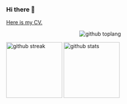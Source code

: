 ### Hi there 👋

<a href="./cv_TaichiOkunishi">Here is my CV.</a>
<p align="center"> 
  <img alt="github toplang" src="https://github-readme-stats.vercel.app/api/top-langs/?username=tawichi" />
  
</p>

<p align="left"> 
  <img alt="github streak" height="150px" src="https://github-readme-streak-stats.herokuapp.com/?user=tawichi" />
  <img alt="github stats" height="150px" src="https://github-readme-stats.vercel.app/api?username=tawichi" />
</p>

<p

<!--
**tawichi/tawichi** is a ✨ _special_ ✨ repository because its `README.md` (this file) appears on your GitHub profile.

Here are some ideas to get you started:
[

- 🔭 I’m currently working on ...
- 🌱 I’m currently learning ...
- 👯 I’m looking to collaborate on ...
- 🤔 I’m looking for help with ...
- 💬 Ask me about ...
- 📫 How to reach me: ...
- 😄 Pronouns: ...
- ⚡ Fun fact: ...
-->
